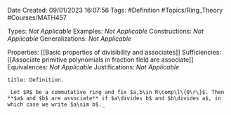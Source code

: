 <div class="topSpace"></div>

Date Created: 09/01/2023 16:07:56
Tags: #Definition #Topics/Ring_Theory #Courses/MATH457

Types: _Not Applicable_
Examples: _Not Applicable_
Constructions: _Not Applicable_
Generalizations: _Not Applicable_

Properties: [[Basic properties of divisibility and associates]]
Sufficiencies: [[Associate primitive polynomials in fraction field are associate]]
Equivalences: _Not Applicable_
Justifications: _Not Applicable_

``` ad-Definition
title: Definition.

_Let $R$ be a commutative ring and fix $a,b\in R\comp\l\{0\r\}$. Then **$a$ and $b$ are associate** if $a\divides b$ and $b\divides a$, in which case we write $a\sim b$._

```

